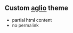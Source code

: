 ## Custom [aglio](https://github.com/danielgtaylor/aglio) theme

- partial html content
- no permalink

